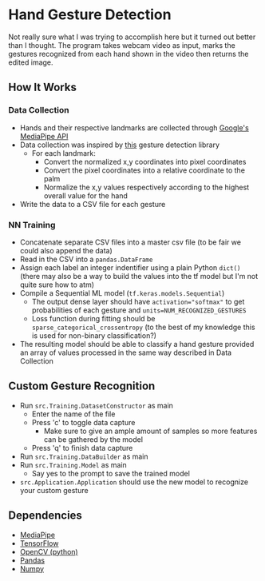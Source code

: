 # Hand Gesture Detection

Not really sure what I was trying to accomplish here but it turned out better than I thought. 
The program takes webcam video as input, marks the gestures recognized from each hand shown in the video then returns the edited image.

## How It Works

### Data Collection
- Hands and their respective landmarks are collected through [Google's MediaPipe API](https://mediapipe.dev/)
- Data collection was inspired by [this](https://github.com/kinivi/hand-gesture-recognition-mediapipe) gesture detection library
  - For each landmark:
    - Convert the normalized x,y coordinates into pixel coordinates
    - Convert the pixel coordinates into a relative coordinate to the palm
    - Normalize the x,y values respectively according to the highest overall value for the hand
- Write the data to a CSV file for each gesture

### NN Training
- Concatenate separate CSV files into a master csv file (to be fair we could also append the data)
- Read in the CSV into a `pandas.DataFrame`
- Assign each label an integer indentifier using a plain Python `dict()` (there may also be a way to build the values into the tf model but I'm not quite sure how to atm)
- Compile a Sequential ML model (`tf.keras.models.Sequential`)
  - The output dense layer should have `activation="softmax"` to get probabilities of each gesture and `units=NUM_RECOGNIZED_GESTURES`
  - Loss function during fitting should be `sparse_categorical_crossentropy` (to the best of my knowledge this is used for non-binary classification?)
- The resulting model should be able to classify a hand gesture provided an array of values processed in the same way described in Data Collection

## Custom Gesture Recognition
- Run `src.Training.DatasetConstructor` as main
  - Enter the name of the file
  - Press 'c' to toggle data capture
    - Make sure to give an ample amount of  samples so more features can be gathered by the model
  - Press 'q' to finish data capture
- Run `src.Training.DataBuilder` as main
- Run `src.Training.Model` as main
  - Say yes to the prompt to save the trained model
- `src.Application.Application` should use the new model to recognize your custom gesture

## Dependencies
- [MediaPipe](https://mediapipe.dev/)
- [TensorFlow](https://www.tensorflow.org/)
- [OpenCV (python)](https://pypi.org/project/opencv-python/)
- [Pandas](https://pandas.pydata.org/)
- [Numpy](https://numpy.org/)
